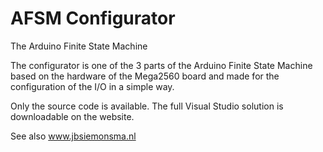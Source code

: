 # AFSM Configurator
The Arduino Finite State Machine

The configurator is one of the 3 parts of the Arduino Finite State Machine
based on the hardware of the Mega2560 board and made for the configuration of 
the I/O in a simple way.

Only the source code is available. The full Visual Studio solution is downloadable on the website.

See also www.jbsiemonsma.nl
